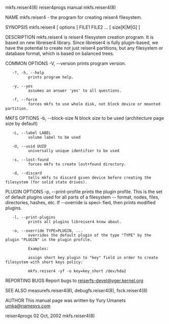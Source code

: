 mkfs.reiser4(8)                                                                     reiser4progs manual                                                                    mkfs.reiser4(8)

NAME
       mkfs.reiser4 - the program for creating reiser4 filesystem.

SYNOPSIS
       mkfs.reiser4 [ options ] FILE1 FILE2 ... [ size[K|M|G] ]

DESCRIPTION
       mkfs.reiser4  is  reiser4  filesystem  creation  program.  It  is based on new libreiser4 library. Since libreiser4 is fully plugin-based, we have the potential to create not just
       reiser4 partitions, but any filesystem or database format, which is based on balanced trees.

COMMON OPTIONS
       -V, --version
              prints program version.

       -?, -h, --help
              prints program help.

       -y, --yes
              assumes an answer 'yes' to all questions.

       -f, --force
              forces mkfs to use whole disk, not block device or mounted partition.

MKFS OPTIONS
       -b, --block-size N
              block size to be used (architecture page size by default)

       -L, --label LABEL
              volume label to be used

       -U, --uuid UUID
              universally unique identifier to be used

       -s, --lost-found
              forces mkfs to create lost+found directory.

       -d, --discard
              tells mkfs to discard given device before creating the filesystem (for solid state drives).

PLUGIN OPTIONS
       -p, --print-profile
              prints the plugin profile. This is the set of default plugins used for all parts of a filesystem -- format, nodes, files, directories, hashes, etc. If --override is  speci‐
              fied, then prints modified plugins.

       -l, --print-plugins
              prints all plugins libreiser4 know about.

       -o, --override TYPE=PLUGIN, ...
              overrides the default plugin of the type "TYPE" by the plugin "PLUGIN" in the plugin profile.

              Examples:

              assign short key plugin to "key" field in order to create filesystem with short keys policy:

              mkfs.reiser4 -yf -o key=key_short /dev/hda2

REPORTING BUGS
       Report bugs to <reiserfs-devel@vger.kernel.org>

SEE ALSO
       measurefs.reiser4(8), debugfs.reiser4(8), fsck.reiser4(8)

AUTHOR
       This manual page was written by Yury Umanets <umka@namesys.com>

reiser4progs                                                                           02 Oct, 2002                                                                        mkfs.reiser4(8)
